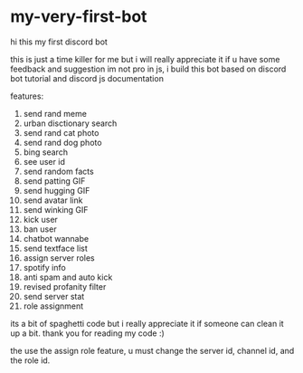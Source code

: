 # my-very-first-bot
hi
this my first discord bot

this is just a time killer for me
but i will really appreciate it if u have some feedback and suggestion
im not pro in js, i build this bot based on discord bot tutorial and discord js documentation

features:
1. send rand meme
2. urban disctionary search
3. send rand cat photo
4. send rand dog photo
5. bing search
6. see user id
7. send random facts
8. send patting GIF
9. send hugging GIF
10. send avatar link
11. send winking GIF
12. kick user
13. ban user
14. chatbot wannabe
15. send textface list
16. assign server roles
17. spotify info
18. anti spam and auto kick
19. revised profanity filter
20. send server stat
21. role assignment


its a bit of spaghetti code but i really appreciate it if someone can clean it up a bit.
thank you for reading my code :)

the use the assign role feature, u must change the server id, channel id, and the role id. 
